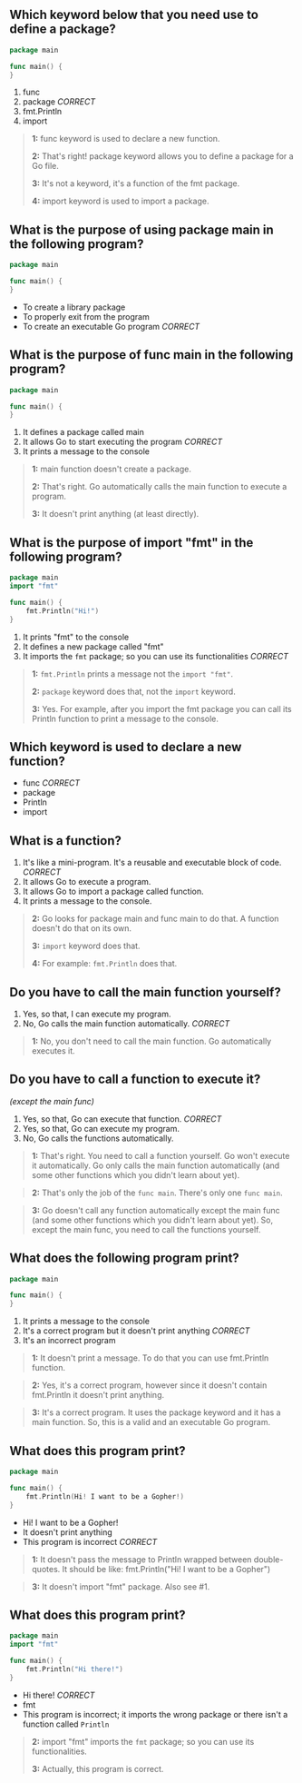 ## Which keyword below that you need use to define a package?
```go
package main

func main() {
}
```
1. func
2. package *CORRECT*
3. fmt.Println
4. import

> **1:** func keyword is used to declare a new function.
>
>
> **2:** That's right! package keyword allows you to define a package for a Go file.
>
>
> **3:** It's not a keyword, it's a function of the fmt package.
>
>
> **4:** import keyword is used to import a package.
>
>


## What is the purpose of using package main in the following program?
```go
package main

func main() {
}
```
* To create a library package
* To properly exit from the program
* To create an executable Go program *CORRECT*


## What is the purpose of func main in the following program?
```go
package main

func main() {
}
```
1. It defines a package called main
2. It allows Go to start executing the program *CORRECT*
3. It prints a message to the console

> **1:** main function doesn't create a package.
>
>
> **2:** That's right. Go automatically calls the main function to execute a program.
>
>
> **3:** It doesn't print anything (at least directly).
>
>


## What is the purpose of import "fmt" in the following program?
```go
package main
import "fmt"

func main() {
    fmt.Println("Hi!")
}
```
1. It prints "fmt" to the console
2. It defines a new package called "fmt"
3. It imports the `fmt` package; so you can use its functionalities *CORRECT*

> **1:** `fmt.Println` prints a message not the `import "fmt"`.
>
>
> **2:** `package` keyword does that, not the `import` keyword.
>
>
> **3:** Yes. For example, after you import the fmt package you can call its Println function to print a message to the console.
>
>


## Which keyword is used to declare a new function?
* func *CORRECT*
* package
* Println
* import


## What is a function?
1. It's like a mini-program. It's a reusable and executable block of code. *CORRECT*
2. It allows Go to execute a program.
3. It allows Go to import a package called function.
4. It prints a message to the console.

> **2:** Go looks for package main and func main to do that. A function doesn't do that on its own.
>
>
> **3:** `import` keyword does that.
>
>
> **4:** For example: `fmt.Println` does that.
>
>


## Do you have to call the main function yourself?
1. Yes, so that, I can execute my program.
2. No, Go calls the main function automatically. *CORRECT*

> **1:** No, you don't need to call the main function. Go automatically executes it.
>
>


## Do you have to call a function to execute it?
_(except the main func)_
1. Yes, so that, Go can execute that function. *CORRECT*
2. Yes, so that, Go can execute my program.
3. No, Go calls the functions automatically.

> **1:** That's right. You need to call a function yourself. Go won't execute it automatically. Go only calls the main function automatically (and some other functions which you didn't learn about yet).
>
>

> **2:** That's only the job of the `func main`. There's only one `func main`.
>
>

> **3:** Go doesn't call any function automatically except the main func (and some other functions which you didn't learn about yet). So, except the main func, you need to call the functions yourself.
>


## What does the following program print?
```go
package main

func main() {
}
```
1. It prints a message to the console
2. It's a correct program but it doesn't print anything *CORRECT*
3. It's an incorrect program

> **1:** It doesn't print a message. To do that you can use fmt.Println function.
>
>

> **2:** Yes, it's a correct program, however since it doesn't contain fmt.Println it doesn't print anything.
>
>

> **3:** It's a correct program. It uses the package keyword and it has a main function. So, this is a valid and an executable Go program.
>
>


## What does this program print?
```go
package main

func main() {
    fmt.Println(Hi! I want to be a Gopher!)
}
```
* Hi! I want to be a Gopher!
* It doesn't print anything
* This program is incorrect *CORRECT*

> **1:** It doesn't pass the message to Println wrapped between double-quotes. It should be like: fmt.Println("Hi! I want to be a Gopher")
>
>

> **3:** It doesn't import "fmt" package. Also see #1.
>
>


## What does this program print?
```go
package main
import "fmt"

func main() {
    fmt.Println("Hi there!")
}
```
* Hi there! *CORRECT*
* fmt
* This program is incorrect; it imports the wrong package or there isn't a function called `Println`

> **2:** import "fmt" imports the `fmt` package; so you can use its functionalities.
>
>
> **3:** Actually, this program is correct.
>
>